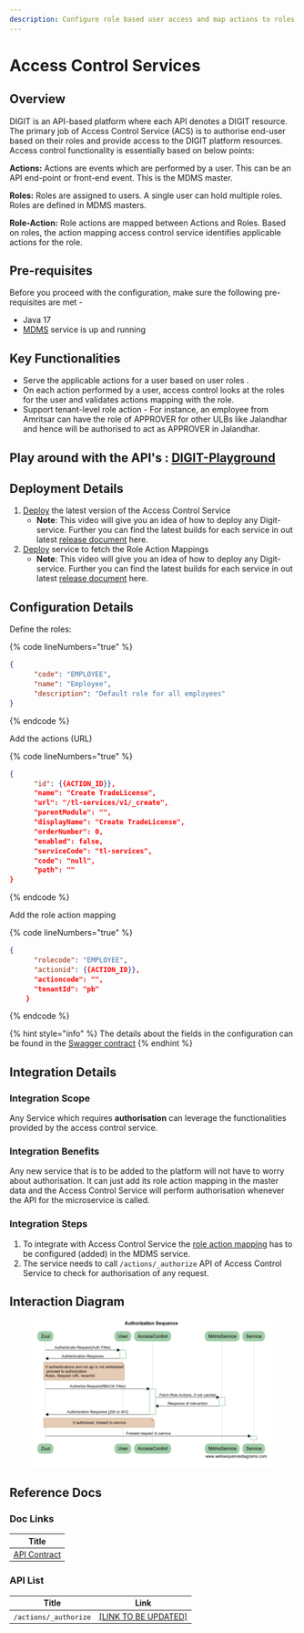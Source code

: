 ```yaml
---
description: Configure role based user access and map actions to roles
---
```


# Access Control Services

## Overview

DIGIT is an API-based platform where each API denotes a DIGIT resource. The primary job of Access Control Service (ACS) is to authorise end-user based on their roles and provide access to the DIGIT platform resources. Access control functionality is essentially based on below points:

**Actions:** Actions are events which are performed by a user. This can be an API end-point or front-end event. This is the MDMS master.

**Roles:** Roles are assigned to users. A single user can hold multiple roles. Roles are defined in MDMS masters.

**Role-Action:** Role actions are mapped between Actions and Roles. Based on roles, the action mapping access control service identifies applicable actions for the role.

## Pre-requisites

Before you proceed with the configuration, make sure the following pre-requisites are met -

* Java 17
* [MDMS](mdms-v2-master-data-management-service/mdms-master-data-management-service/) service is up and running

## Key Functionalities

* Serve the applicable actions for a user based on user roles .
* On each action performed by a user, access control looks at the roles for the user and validates actions mapping with the role.
* Support tenant-level role action - For instance, an employee from Amritsar can have the role of APPROVER for other ULBs like Jalandhar and hence will be authorised to act as APPROVER in Jalandhar.

## Play around with the API's : [DIGIT-Playground](https://digit-api.apidog.io/doc-507201)&#x20;

## Deployment Details

1. [Deploy](../../guides/installation-guide/digit-deployment/deployment-key-concepts/deploying-digit-services.md)  the latest version of the Access Control Service
   * **Note**: This video will give you an idea of how to deploy any Digit-service. Further you can find the latest builds for each service in out latest [release document](../releases/digit-2.9-lts/service-build-updates.md) here.
2. [Deploy](../../guides/installation-guide/digit-deployment/deployment-key-concepts/deploying-digit-services.md)  service to fetch the Role Action Mappings
   * **Note**: This video will give you an idea of how to deploy any Digit-service. Further you can find the latest builds for each service in out latest [release document](../releases/digit-2.9-lts/service-build-updates.md) here.

## Configuration Details

Define the roles:

{% code lineNumbers="true" %}
```json
{
      "code": "EMPLOYEE",
      "name": "Employee",
      "description": "Default role for all employees"
}
```
{% endcode %}

Add the actions (URL)

{% code lineNumbers="true" %}
```json
{
      "id": {{ACTION_ID}},
      "name": "Create TradeLicense",
      "url": "/tl-services/v1/_create",
      "parentModule": "",
      "displayName": "Create TradeLicense",
      "orderNumber": 0,
      "enabled": false,
      "serviceCode": "tl-services",
      "code": "null",
      "path": ""
}
```
{% endcode %}

Add the role action mapping

{% code lineNumbers="true" %}
```json
{
      "rolecode": "EMPLOYEE",
      "actionid": {{ACTION_ID}},
      "actioncode": "",
      "tenantId": "pb"
    }
```
{% endcode %}

{% hint style="info" %}
The details about the fields in the configuration can be found in the [Swagger contract](https://raw.githubusercontent.com/egovernments/egov-services/master/docs/egov-accesscontrol/contracts/v1-0-1.yml)
{% endhint %}

## Integration Details

### Integration Scope

Any Service which requires **authorisation** can leverage the functionalities provided by the access control service.

### Integration Benefits

Any new service that is to be added to the platform will not have to worry about authorisation. It can just add its role action mapping in the master data and the Access Control Service will perform authorisation whenever the API for the microservice is called.

### Integration Steps

1. To integrate with Access Control Service the [role action mapping](https://github.com/egovernments/playground-mdms-data/blob/master/data/pg/ACCESSCONTROL-ROLEACTIONS/roleactions.json) has to be configured (added) in the MDMS service.
2. The service needs to call `/actions/_authorize` API of Access Control Service to check for authorisation of any request.

## Interaction Diagram

<figure><img src="../../.gitbook/assets/acccessControl.png" alt=""><figcaption></figcaption></figure>

## Reference Docs

### Doc Links

| Title                                                                                                                            |
| -------------------------------------------------------------------------------------------------------------------------------- |
| [API Contract](https://raw.githubusercontent.com/egovernments/egov-services/master/docs/egov-accesscontrol/contracts/v1-0-1.yml) |

### API List

| Title                  | Link                                                              |
| ---------------------- | ----------------------------------------------------------------- |
|  `/actions/_authorize` | [\[LINK TO BE UPDATED\]](https://digit-api.apidog.io/api-6828950) |


